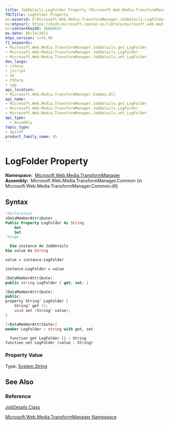 ```yaml
---
title: JobDetails.LogFolder Property (Microsoft.Web.Media.TransformManager)
TOCTitle: LogFolder Property
ms:assetid: P:Microsoft.Web.Media.TransformManager.JobDetails.LogFolder
ms:mtpsurl: https://msdn.microsoft.com/en-us/library/microsoft.web.media.transformmanager.jobdetails.logfolder(v=VS.90)
ms:contentKeyID: 36868653
ms.date: 06/14/2012
mtps_version: v=VS.90
f1_keywords:
- Microsoft.Web.Media.TransformManager.JobDetails.get_LogFolder
- Microsoft.Web.Media.TransformManager.JobDetails.LogFolder
- Microsoft.Web.Media.TransformManager.JobDetails.set_LogFolder
dev_langs:
- csharp
- jscript
- vb
- FSharp
- cpp
api_location:
- Microsoft.Web.Media.TransformManager.Common.dll
api_name:
- Microsoft.Web.Media.TransformManager.JobDetails.get_LogFolder
- Microsoft.Web.Media.TransformManager.JobDetails.LogFolder
- Microsoft.Web.Media.TransformManager.JobDetails.set_LogFolder
api_type:
  - Assembly
topic_type:
- apiref
product_family_name: VS
---
```


# LogFolder Property

**Namespace:**  [Microsoft.Web.Media.TransformManager](microsoft-web-media-transformmanager-namespace.md)  
**Assembly:**  Microsoft.Web.Media.TransformManager.Common (in Microsoft.Web.Media.TransformManager.Common.dll)

## Syntax

```vb
'Declaration
<DataMemberAttribute> _
Public Property LogFolder As String
    Get
    Set
'Usage

  Dim instance As JobDetails
Dim value As String

value = instance.LogFolder

instance.LogFolder = value
```

```csharp
[DataMemberAttribute]
public string LogFolder { get; set; }
```

```cpp
[DataMemberAttribute]
public:
property String^ LogFolder {
    String^ get ();
    void set (String^ value);
}
```

``` fsharp
[<DataMemberAttribute>]
member LogFolder : string with get, set
```

```jscript
  function get LogFolder () : String
function set LogFolder (value : String)
```

### Property Value

Type: [System.String](https://msdn.microsoft.com/library/s1wwdcbf)  

## See Also

### Reference

[JobDetails Class](jobdetails-class-microsoft-web-media-transformmanager.md)

[Microsoft.Web.Media.TransformManager Namespace](microsoft-web-media-transformmanager-namespace.md)

